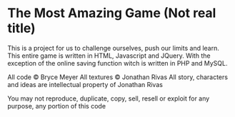 The Most Amazing Game (Not real title)
==================
This is a project for us to challenge ourselves, push our limits and learn. This entire game is written in HTML, Javascript and JQuery. With the exception of the online saving function witch is written in PHP and MySQL.

All code &#169; Bryce Meyer
All textures &#169; Jonathan Rivas
All story, characters and ideas are intellectual property of Jonathan Rivas

You may not reproduce, duplicate, copy, sell, resell or exploit for any purpose, any portion of this code
